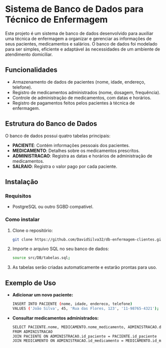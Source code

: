 # Sistema de Banco de Dados para Técnico de Enfermagem

Este projeto é um sistema de banco de dados desenvolvido para auxiliar uma técnica de enfermagem a organizar e gerenciar as informações de seus pacientes, medicamentos e salários. O banco de dados foi modelado para ser simples, eficiente e adaptável às necessidades de um ambiente de atendimento domiciliar.

## Funcionalidades
- Armazenamento de dados de pacientes (nome, idade, endereço, telefone).
- Registro de medicamentos administrados (nome, dosagem, frequência).
- Controle de administração de medicamentos, com datas e horários.
- Registro de pagamentos feitos pelos pacientes à técnica de enfermagem.

## Estrutura do Banco de Dados
O banco de dados possui quatro tabelas principais:
- **PACIENTE**: Contém informações pessoais dos pacientes.
- **MEDICAMENTO**: Detalhes sobre os medicamentos prescritos.
- **ADMINISTRACAO**: Registra as datas e horários de administração de medicamentos.
- **SALRAIO**: Registra o valor pago por cada paciente.

## Instalação
### Requisitos
- PostgreSQL ou outro SGBD compatível.

### Como instalar
1. Clone o repositório:
   ```bash
   git clone https://github.com/DavidSilva32/db-enfermagem-clientes.git     
   ```
2. Importe o arquivo SQL no seu banco de dados:
    ```bash
    source src/DB/tabelas.sql;
    ```
3. As tabelas serão criadas automaticamente e estarão prontas para uso.

## Exemplo de Uso
- **Adicionar um novo paciente:**
    ```bash
    INSERT INTO PACIENTE (nome, idade, endereco, telefone)
    VALUES ('João Silva', 45, 'Rua das Flores, 123', '11-98765-4321');
    ```
- **Consultar medicamentos administrados:**
    ```bash
    SELECT PACIENTE.nome, MEDICAMENTO.nome_medicamento, ADMINISTRACAO.data_adm, ADMINISTRACAO.horario, ADMINISTRACAO.observacoes
    FROM ADMINISTRACAO
    JOIN PACIENTE ON ADMINISTRACAO.id_paciente = PACIENTE.id_paciente
    JOIN MEDICAMENTO ON ADMINISTRACAO.id_medicamento = MEDICAMENTO.id_medicamento;
    ```